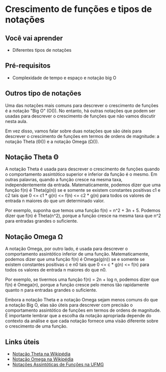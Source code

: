 # Crescimento de funções e tipos de notações

## Você vai aprender

- Diferentes tipos de notações

## Pré-requisitos

- Complexidade de tempo e espaço e notação big O

## Outros tipo de notações

Uma das notações mais comuns para descrever o crescimento de funções é a notação "Big O" (O()). No entanto, há outras 
notações que podem ser usadas para descrever o crescimento de funções que não vamos discutir nesta aula.

Em vez disso, vamos falar sobre duas notações que são úteis para descrever o crescimento de funções em termos de ordens 
de magnitude: a notação Theta (Θ()) e a notação Omega (Ω()).

## Notação Theta Θ

A notação Theta é usada para descrever o crescimento de funções quando o comportamento assintótico superior e inferior da 
função é o mesmo. Em outras palavras, quando a função cresce na mesma taxa, independentemente da entrada. Matematicamente, 
podemos dizer que uma função f(n) é Theta(g(n)) se e somente se existem constantes positivas c1 e c2 tais que 0 <= c1 * g(n) <= f(n) <= c2 * g(n) para 
todos os valores de entrada n maiores do que um determinado valor.

Por exemplo, suponha que temos uma função f(n) = n^2 + 3n + 5. Podemos dizer que f(n) é Theta(n^2), porque a função cresce na mesma 
taxa que n^2 para entradas grandes o suficiente.

## Notação Omega Ω

A notação Omega, por outro lado, é usada para descrever o comportamento assintótico inferior de uma função. Matematicamente, podemos 
dizer que uma função f(n) é Omega(g(n)) se e somente se existem constantes positivas c e n0 tais que 0 <= c * g(n) <= f(n) para todos 
os valores de entrada n maiores do que n0.

Por exemplo, se tivermos uma função f(n) = 2n + log n, podemos dizer que f(n) é Omega(n), porque a função cresce pelo menos tão rapidamente 
quanto n para entradas grandes o suficiente.

Embora a notação Theta e a notação Omega sejam menos comuns do que a notação Big O, elas são úteis para descrever com precisão o comportamento 
assintótico de funções em termos de ordens de magnitude. É importante lembrar que a escolha da notação apropriada depende do contexto da análise e 
que cada notação fornece uma visão diferente sobre o crescimento de uma função.

## Links úteis

- [Notação Theta na Wikipédia](https://en.wikipedia.org/wiki/Big_O_notation#Family_of_Bachmann%E2%80%93Landau_notations)
- [Notação Omega na Wikipédia](https://en.wikipedia.org/wiki/Big_O_notation#Family_of_Bachmann%E2%80%93Landau_notations)
- [Notações Assintóticas de Funções na UFMG](https://www.dcc.ufmg.br/dcc200/notes/notacao.pdf)
